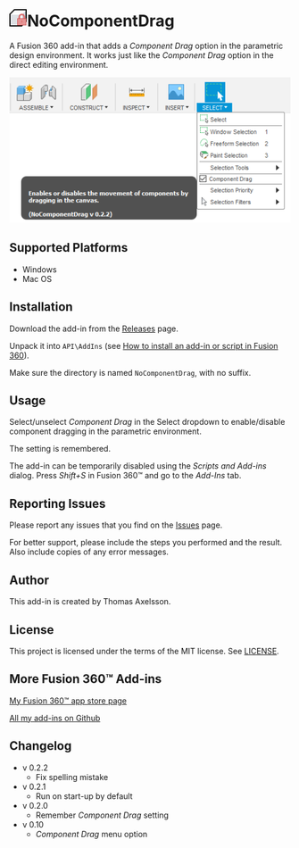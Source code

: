 # ![](resources/logo/32x32.png)NoComponentDrag

A Fusion 360 add-in that adds a *Component Drag* option in the parametric design environment. It works just like the *Component Drag* option in the direct editing environment.

![Screenshot](screenshot.png)

## Supported Platforms

* Windows
* Mac OS

## Installation

Download the add-in from the [Releases](https://github.com/thomasa88/NoComponentDrag/releases) page.

Unpack it into `API\AddIns` (see [How to install an add-in or script in Fusion 360](https://knowledge.autodesk.com/support/fusion-360/troubleshooting/caas/sfdcarticles/sfdcarticles/How-to-install-an-ADD-IN-and-Script-in-Fusion-360.html)).

Make sure the directory is named `NoComponentDrag`, with no suffix.

## Usage

Select/unselect *Component Drag* in the Select dropdown to enable/disable component dragging in the parametric environment.

The setting is remembered.

The add-in can be temporarily disabled using the *Scripts and Add-ins* dialog. Press *Shift+S* in Fusion 360™ and go to the *Add-Ins* tab.

## Reporting Issues

Please report any issues that you find on the [Issues](https://github.com/thomasa88/NoComponentDrag/issues) page.

For better support, please include the steps you performed and the result. Also include copies of any error messages.

## Author

This add-in is created by Thomas Axelsson.

## License

This project is licensed under the terms of the MIT license. See [LICENSE](LICENSE).

## More Fusion 360™ Add-ins

[My Fusion 360™ app store page](https://apps.autodesk.com/en/Publisher/PublisherHomepage?ID=JLH9M8296BET)

[All my add-ins on Github](https://github.com/topics/fusion-360?q=user%3Athomasa88)

## Changelog

* v 0.2.2
  * Fix spelling mistake
* v 0.2.1
  * Run on start-up by default
* v 0.2.0
  * Remember *Component Drag* setting
* v 0.10
  * *Component Drag* menu option